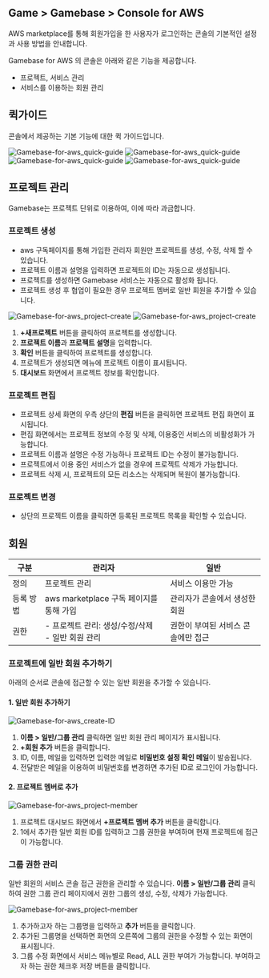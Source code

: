 ## Game > Gamebase > Console for AWS

AWS marketplace를 통해 회원가입을 한 사용자가 로그인하는 콘솔의 기본적인 설정과 사용 방법을 안내합니다.

Gamebase for AWS 의 콘솔은 아래와 같은 기능을 제공합니다.
* 프로젝트, 서비스 관리
* 서비스를 이용하는 회원 관리

## 퀵가이드

콘솔에서 제공하는 기본 기능에 대한 퀵 가이드입니다.

![Gamebase-for-aws_quick-guide](http://static.toastoven.net/prod_gamebase/console-for-aws/console_Gamebase-for-aws_quick-guide-01-202108)
![Gamebase-for-aws_quick-guide](http://static.toastoven.net/prod_gamebase/console-for-aws/console_Gamebase-for-aws_quick-guide-02-202108)
![Gamebase-for-aws_quick-guide](http://static.toastoven.net/prod_gamebase/console-for-aws/console_Gamebase-for-aws_quick-guide-03-202108)
![Gamebase-for-aws_quick-guide](http://static.toastoven.net/prod_gamebase/console-for-aws/console_Gamebase-for-aws_quick-guide-04-202108)

## 프로젝트 관리

Gamebase는 프로젝트 단위로 이용하여, 이에 따라 과금합니다.

### 프로젝트 생성

* aws 구독페이지를 통해 가입한 관리자 회원만 프로젝트를 생성, 수정, 삭제 할 수 있습니다.
* 프로젝트 이름과 설명을 입력하면 프로젝트의 ID는 자동으로 생성됩니다.
* 프로젝트를 생성하면 Gamebase 서비스는 자동으로 활성화 됩니다.
* 프로젝트 생성 후 협업이 필요한 경우 프로젝트 멤버로 일반 회원을 추가할 수 있습니다.

![Gamebase-for-aws_project-create](http://static.toastoven.net/prod_gamebase/console-for-aws/console_Gamebase-for-aws_project-01-202108)
![Gamebase-for-aws_project-create](http://static.toastoven.net/prod_gamebase/console-for-aws/console_Gamebase-for-aws_project-02-202108)

1. **+새프로젝트** 버튼을 클릭하여 프로젝트를 생성합니다.
2. **프로젝트 이름**과 **프로젝트 설명**을 입력합니다.
3. **확인** 버튼을 클릭하여 프로젝트를 생성합니다.
4. 프로젝트가 생성되면 메뉴에 프로젝트 이름이 표시됩니다.
5. **대시보드** 화면에서 프로젝트 정보를 확인합니다.


### 프로젝트 편집

* 프로젝트 상세 화면의 우측 상단의 **편집** 버튼을 클릭하면 프로젝트 편집 화면이 표시됩니다.
* 편집 화면에서는 프로젝트 정보의 수정 및 삭제, 이용중인 서비스의 비활성화가 가능합니다.
* 프로젝트 이름과 설명은 수정 가능하나 프로젝트 ID는 수정이 불가능합니다.
* 프로젝트에서 이용 중인 서비스가 없을 경우에 프로젝트 삭제가 가능합니다.
* 프로젝트 삭제 시, 프로젝트의 모든 리소스는 삭제되며 복원이 불가능합니다.
	
### 프로젝트 변경

* 상단의 프로젝트 이름을 클릭하면 등록된 프로젝트 목록을 확인할 수 있습니다.


## 회원 

| 구분     | 관리자 | 일반 | 
| ------ | ------------ | ------------ | 
| 정의     | 프로젝트 관리 | 서비스 이용만 가능 | 
| 등록 방법 | aws marketplace 구독 페이지를 통해 가입  | 관리자가 콘솔에서 생성한 회원 | 
| 권한 | - 프로젝트 관리: 생성/수정/삭제<br>- 일반 회원 관리 | 권한이 부여된 서비스 콘솔에만 접근 | 

### 프로젝트에 일반 회원 추가하기

아래의 순서로 콘솔에 접근할 수 있는 일반 회원을 추가할 수 있습니다.
#### 1. 일반 회원 추가하기

![Gamebase-for-aws_create-ID](http://static.toastoven.net/prod_gamebase/console-for-aws/console_Gamebase-for-aws_member-01-202108)

1. **이름 > 일반/그룹 관리** 클릭하면 일반 회원 관리 페이지가 표시됩니다.
2. **+회원 추가** 버튼을 클릭합니다.
3. ID, 이름, 메일을 입력하면 입력한 메일로 **비밀번호 설정 확인 메일**이 발송됩니다.
4. 전달받은 메일을 이용하여 비밀번호를 변경하면 추가된 ID로 로그인이 가능합니다.

#### 2. 프로젝트 멤버로 추가

![Gamebase-for-aws_project-member](http://static.toastoven.net/prod_gamebase/console-for-aws/console_Gamebase-for-aws_member-02-202108)
1. 프로젝트 대시보드 화면에서 **+프로젝트 멤버 추가** 버튼을 클릭합니다.
2. 1에서 추가한 일반 회원 ID를 입력하고 그룹 권한을 부여하며 현재 프로젝트에 접근이 가능합니다.

### 그룹 권한 관리

일반 회원의 서비스 콘솔 접근 권한을 관리할 수 있습니다.
**이름 > 일반/그룹 관리** 클릭하여 권한 그룹 관리 페이지에서 권한 그룹의 생성, 수정, 삭제가 가능합니다.

![Gamebase-for-aws_project-member](http://static.toastoven.net/prod_gamebase/console-for-aws/console_Gamebase-for-aws_member-03-202108)
1. 추가하고자 하는 그룹명을 입력하고 **추가** 버튼을 클릭합니다.
2. 추가된 그룹명을 선택하면 화면의 오른쪽에 그룹의 권한을 수정할 수 있는 화면이 표시됩니다.
3. 그룹 수정 화면에서 서비스 메뉴별로 Read, ALL 권한 부여가 가능합니다. 부여하고자 하는 권한 체크후 저장 버튼을 클릭합니다.
